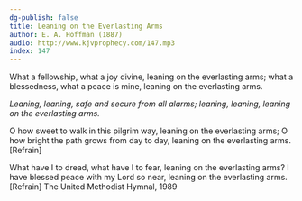 ```yaml
---
dg-publish: false
title: Leaning on the Everlasting Arms
author: E. A. Hoffman (1887)
audio: http://www.kjvprophecy.com/147.mp3
index: 147
---
```


What a fellowship, what a joy divine,
leaning on the everlasting arms;
what a blessedness, what a peace is mine,
leaning on the everlasting arms.

*Leaning, leaning,
safe and secure from all alarms;
leaning, leaning,
leaning on the everlasting arms.*

O how sweet to walk in this pilgrim way,
leaning on the everlasting arms;
O how bright the path grows from day to day,
leaning on the everlasting arms. [Refrain]

What have I to dread, what have I to fear,
leaning on the everlasting arms?
I have blessed peace with my Lord so near,
leaning on the everlasting arms. [Refrain]
The United Methodist Hymnal, 1989